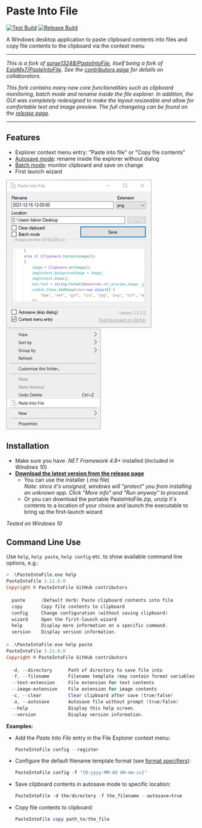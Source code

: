 # Paste Into File

[![Test Build](https://github.com/eltos/PasteIntoFile/actions/workflows/dotnet-testbuild.yml/badge.svg)](https://github.com/eltos/PasteIntoFile/actions/workflows/dotnet-testbuild.yml)
[![Release Build](https://github.com/eltos/PasteIntoFile/actions/workflows/dotnet-release.yml/badge.svg)](https://github.com/eltos/PasteIntoFile/releases)

A Windows desktop application to paste clipboard contents into files and copy file contents to the clipboard via the context menu

----------------

_This is a fork of [sorge13248/PasteIntoFile](https://github.com/sorge13248/PasteIntoFile), itself being a fork of [EslaMx7/PasteIntoFile](https://github.com/EslaMx7/PasteIntoFile)._
_See the [contributors page](https://github.com/eltos/PasteIntoFile/graphs/contributors) for details on collaborators._  

_This fork contains many new core functionalities such as clipboard monitoring, batch mode and rename inside the file explorer. In addition, the GUI was completely redesigned to make the layout resizeable and allow for comfortable text and image preview._
_The full changelog can be found on the [release page](https://github.com/eltos/PasteIntoFile/releases)._

----------------

## Features

+ Explorer context menu entry: "Paste into file" or "Copy file contents"
+ [Autosave mode](https://github.com/eltos/PasteIntoFile/discussions/2): rename inside file explorer without dialog
+ [Batch mode](https://github.com/eltos/PasteIntoFile/discussions/4): monitor clipboard and save on change
+ First launch wizard

![Paste Into File](screenshot.png)  
![Paste Into File kontext menu](screenshot-1.png)


## Installation

+ Make sure you have _.NET Framework 4.8+_ installed (_Included in Windows 10_)
+ **[Download the latest version from the release page](https://github.com/eltos/PasteIntoFile/releases)**
  + You can use the installer (.msi file)  
    _Note: since it's unsigned, windows will "protect" you from installing an unknown app. Click "More info" and "Run anyway" to proceed._
  + Or you can download the portable PasteIntoFile.zip, unzip it's contents to a location of your choice and launch the executable to bring up the first-launch wizard

_Tested on Windows 10_

## Command Line Use

Use `help`, `help paste`, `help config` etc. to show available command line options, e.g.:
```powershell
> .\PasteIntoFile.exe help
PasteIntoFile 3.11.0.0
Copyright © PasteIntoFile GitHub contributors

  paste      (Default Verb) Paste clipboard contents into file
  copy       Copy file contents to clipboard
  config     Change configuration (without saving clipboard)
  wizard     Open the first-launch wizard
  help       Display more information on a specific command.
  version    Display version information.

> .\PasteIntoFile.exe help paste
PasteIntoFile 3.11.0.0
Copyright © PasteIntoFile GitHub contributors

  -d, --directory      Path of directory to save file into
  -f, --filename       Filename template (may contain format variables such as {0:yyyyMMdd HHmmSS})
  --text-extension     File extension for text contents
  --image-extension    File extension for image contents
  -c, --clear          Clear clipboard after save (true/false)
  -a, --autosave       Autosave file without prompt (true/false)
  --help               Display this help screen.
  --version            Display version information.
```

**Examples:**
- Add the *Paste Into File* entry in the File Explorer context menu:
   ```powershell
   PasteIntoFile config --register
   ``` 
- Configure the default filename template format (see [format specifiers](https://docs.microsoft.com/en-us/dotnet/standard/base-types/custom-date-and-time-format-strings)):
   ```powershell
   PasteIntoFile config -f "{0:yyyy-MM-dd HH-mm-ss}"
   ```
- Save clipboard contents in autosave mode to specific location:
  ```powershell
  PasteIntoFile -d the/directory -f the_filename --autosave=true
  ``` 
- Copy file contents to clipboard:
  ```powershell
  PasteIntoFile copy path_to/the_file
  ``` 


